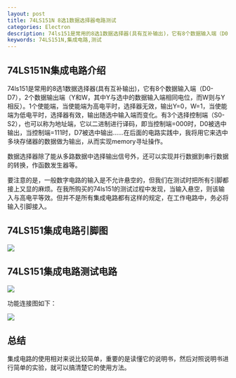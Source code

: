 ```yaml
---
layout: post
title: 74LS151N 8选1数据选择器电路测试
categories: Electron
description: 74ls151是常用的8选1数据选择器(具有互补输出)，它有8个数据输入端（D0-D7），2个数据输出端（Y和W，其中Y与选中的数据输入端相同电位，而W则与Y相反）。1个使能端，当使能端为高电平时，选择器无效，输出Y=0，W=1，当使能端为低电平时，选择器有效，输出随选中输入端而变化。有3个选择控制端（S0-S2），也可以称为地址端，它以二进制进行译码，即当控制端=000时，D0被选中输出，当控制端=111时，D7被选中输出……
keywords: 74LS151N,集成电路,测试
---
```


## 74LS151N集成电路介绍
74ls151是常用的8选1数据选择器(具有互补输出)，它有8个数据输入端（D0-D7），2个数据输出端（Y和W，其中Y与选中的数据输入端相同电位，而W则与Y相反）。1个使能端，当使能端为高电平时，选择器无效，输出Y=0，W=1，当使能端为低电平时，选择器有效，输出随选中输入端而变化。有3个选择控制端（S0-S2），也可以称为地址端，它以二进制进行译码，即当控制端=000时，D0被选中输出，当控制端=111时，D7被选中输出……在后面的电路实践中，我将用它来选中多块存储器的数据做为输出，从而实现memory寻址操作。

数据选择器除了能从多路数据中选择输出信号外，还可以实现并行数据到串行数据的转换，作函数发生器等。

要注意的是，一般数字电路的输入是不允许悬空的，但我们在测试时把所有引脚都接上又显的麻烦。在我所购买的74ls151的测试过程中发现，当输入悬空，则该输入与高电平等效。但并不是所有集成电路都有这样的规定，在工作电路中，务必将输入引脚接入。


## 74LS151集成电路引脚图

![](/images/posts/7.jpg)

## 74LS151集成电路测试电路

![](/images/posts/9.jpg)

功能连接图如下：

![](/images/posts/8.jpg)

## 总结
集成电路的使用相对来说比较简单，重要的是读懂它的说明书，然后对照说明书进行简单的实验，就可以搞清楚它的使用方法。
